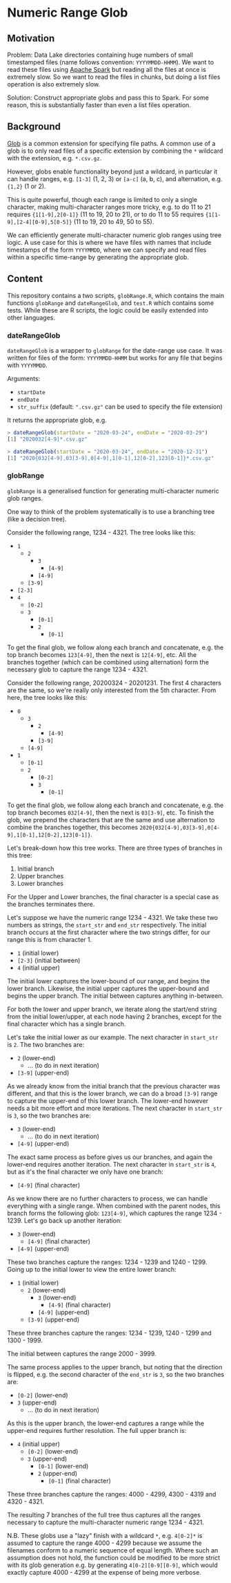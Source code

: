 # Numeric Range Glob

## Motivation

Problem: Data Lake directories containing huge numbers of small timestamped
files (name follows convention: `YYYYMMDD-HHMM`). We want to read these files
using [Apache Spark](https://spark.apache.org/) but reading all the files at
once is extremely slow. So we want to read the files in chunks, but doing a list
files operation is also extremely slow.

Solution: Construct appropriate globs and pass this to Spark. For some reason,
this is substantially faster than even a list files operation.

## Background

[Glob](https://en.wikipedia.org/wiki/Glob_(programming)) is a common extension
for specifying file paths. A common use of a glob is to only read files of a
specific extension by combining the `*` wildcard with the extension, e.g.
`*.csv.gz`.

However, globs enable functionality beyond just a wildcard, in particular it can
handle ranges, e.g. `[1-3]` (1, 2, 3) or `[a-c]` (a, b, c), and alternation,
e.g. `{1,2}` (1 or 2).

This is quite powerful, though each range is limited to only a single character,
making multi-character ranges more tricky, e.g. to do 11 to 21 requires
`{1[1-9],2[0-1]}` (11 to 19, 20 to 21), or to do 11 to 55 requires
`{1[1-9],[2-4][0-9],5[0-5]}` (11 to 19, 20 to 49, 50 to 55).

We can efficiently generate multi-character numeric glob ranges using tree
logic. A use case for this is where we have files with names that include
timestamps of the form `YYYYMMDD`, where we can specify and read files within a
specific time-range by generating the appropriate glob.

## Content

This repository contains a two scripts, `globRange.R`, which contains the main
functions `globRange` and `dateRangeGlob`, and `test.R` which contains some
tests. While these are R scripts, the logic could be easily extended into other
languages.

### dateRangeGlob

`dateRangeGlob` is a wrapper to `globRange` for the date-range use case. It was
written for files of the form: `YYYYMMDD-HHMM` but works for any file that
begins with `YYYYMMDD`.

Arguments:

- `startDate`
- `endDate`
- `str_suffix` (default: `".csv.gz"` can be used to specify the file extension)

It returns the appropriate glob, e.g.

```r
> dateRangeGlob(startDate = "2020-03-24", endDate = "2020-03-29")
[1] "2020032[4-9]*.csv.gz"

> dateRangeGlob(startDate = "2020-03-24", endDate = "2020-12-31")
[1] "2020{032[4-9],03[3-9],0[4-9],1[0-1],12[0-2],123[0-1]}*.csv.gz"
```

### globRange

`globRange` is a generalised function for generating multi-character numeric
glob ranges.

One way to think of the problem systematically is to use a branching tree (like
a decision tree).

Consider the following range, 1234 - 4321. The tree looks like this:

- `1`
    - `2`
        - `3`
            - `[4-9]`
        - `[4-9]`
    - `[3-9]`
- `[2-3]`
- `4`
    - `[0-2]`
    - `3`
        - `[0-1]`
        - `2`
            - `[0-1]`

To get the final glob, we follow along each branch and concatenate, e.g. the top
branch becomes `123[4-9]`, then the next is `12[4-9]`, etc. All the branches
together (which can be combined using alternation) form the necessary glob to
capture the range 1234 - 4321.

Consider the following range, 20200324 - 20201231. The first 4 characters are
the same, so we're really only interested from the 5th character. From here, the
tree looks like this:

- `0`
    - `3`
        - `2`
            - `[4-9]`
        - `[3-9]`
    - `[4-9]`
- `1`
    - `[0-1]`
    - `2`
        - `[0-2]`
        - `3`
            - `[0-1]`

To get the final glob, we follow along each branch and concatenate, e.g. the top
branch becomes `032[4-9]`, then the next is `03[3-9]`, etc. To finish the glob,
we prepend the characters that are the same and use alternation to combine the
branches together, this becomes
`2020{032[4-9],03[3-9],0[4-9],1[0-1],12[0-2],123[0-1]}`.

Let's break-down how this tree works. There are three types of branches in this
tree:

1. Initial branch
2. Upper branches
3. Lower branches

For the Upper and Lower branches, the final character is a special case as the
branches terminates there.

Let's suppose we have the numeric range 1234 - 4321. We take these two numbers
as strings, the `start_str` and `end_str` respectively. The initial branch
occurs at the first character where the two strings differ, for our range this
is from character 1.

- `1` (initial lower)
- `[2-3]` (initial between)
- `4` (initial upper)

The initial lower captures the lower-bound of our range, and begins the lower
branch. Likewise, the initial upper captures the upper-bound and begins the
upper branch. The initial between captures anything in-between.

For both the lower and upper branch, we iterate along the start/end string from
the initial lower/upper, at each node having 2 branches, except for the final
character which has a single branch.

Let's take the initial lower as our example. The next character in `start_str`
is `2`. The two branches are:

- `2` (lower-end)
    - ... (to do in next iteration)
- `[3-9]` (upper-end)

As we already know from the initial branch that the previous character was
different, and that this is the lower branch, we can do a broad `[3-9]` range to
capture the upper-end of this lower branch. The lower-end however needs a bit
more effort and more iterations. The next character in `start_str` is `3`, so
the two branches are:

- `3` (lower-end)
    - ... (to do in next iteration)
- `[4-9]` (upper-end)

The exact same process as before gives us our branches, and again the lower-end
requires another iteration. The next character in `start_str` is `4`, but as
it's the final character we only have one branch:

- `[4-9]` (final character)

As we know there are no further characters to process, we can handle everything
with a single range. When combined with the parent nodes, this branch forms the
following glob: `123[4-9]`, which captures the range 1234 - 1239. Let's go back
up another iteration:

- `3` (lower-end)
    - `[4-9]` (final character)
- `[4-9]` (upper-end)

These two branches capture the ranges: 1234 - 1239 and 1240 - 1299. Going up to
the initial lower to view the entire lower branch:

- `1` (initial lower)
    - `2` (lower-end)
        - `3` (lower-end)
            - `[4-9]` (final character)
        - `[4-9]` (upper-end)
    - `[3-9]` (upper-end)

These three branches capture the ranges: 1234 - 1239, 1240 - 1299 and 1300 -
1999.

The initial between captures the range 2000 - 3999.

The same process applies to the upper branch, but noting that the direction is
flipped, e.g. the second character of the `end_str` is `3`, so the two branches
are:

- `[0-2]` (lower-end)
- `3` (upper-end)
    - ... (to do in next iteration)

As this is the upper branch, the lower-end captures a range while the upper-end
requires further resolution. The full upper branch is:

- `4` (initial upper)
    - `[0-2]` (lower-end)
    - `3` (upper-end)
        - `[0-1]` (lower-end)
        - `2` (upper-end)
            - `[0-1]` (final character)

These three branches capture the ranges: 4000 - 4299, 4300 - 4319 and 4320 -
4321.

The resulting 7 branches of the full tree thus captures all the ranges necessary
to capture the multi-character numeric range 1234 - 4321.

N.B. These globs use a "lazy" finish with a wildcard `*`, e.g. `4[0-2]*` is
assumed to capture the range 4000 - 4299 because we assume the filenames conform
to a numeric sequence of equal length. Where such an assumption does not hold,
the function could be modified to be more strict with its glob generation e.g.
by generating `4[0-2][0-9][0-9]`, which would exactly capture 4000 - 4299 at the
expense of being more verbose.
